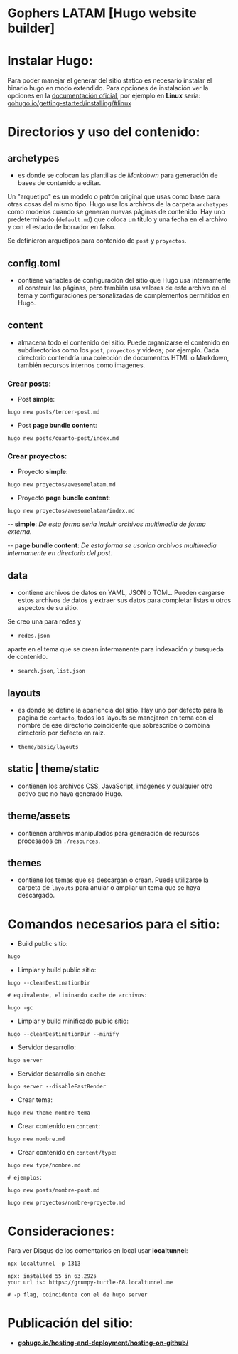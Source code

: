 # **Gophers LATAM** [Hugo website builder]

# Instalar **Hugo**:

Para poder manejar el generar del sitio statico es necesario instalar el binario hugo en modo extendido. Para opciones de instalación ver la opciones en la [documentación oficial](https://gohugo.io/), por ejemplo en **Linux** sería: [gohugo.io/getting-started/installing/#linux](https://gohugo.io/getting-started/installing/#linux)

# Directorios y uso del contenido:

## **archetypes** 

- es donde se colocan las plantillas de *Markdown* para generación de bases de contenido a editar. 

Un "arquetipo" es un modelo o patrón original que usas como base para otras cosas del mismo tipo. Hugo usa los archivos de la carpeta `archetypes` como modelos cuando se generan nuevas páginas de contenido. Hay uno predeterminado (`default.md`) que coloca un título y una fecha en el archivo y con el estado de borrador en falso.

Se definieron arquetipos para contenido de `post` y `proyectos`.

## **config.toml**

- contiene variables de configuración del sitio que Hugo usa internamente al construir las páginas, pero también usa valores de este archivo en el tema y configuraciones personalizadas de complementos permitidos en Hugo.

## **content**

- almacena todo el contenido del sitio. Puede organizarse el contenido en subdirectorios como los `post`, `proyectos` y videos; por ejemplo. Cada directorio contendría una colección de documentos HTML o Markdown, también recursos internos como imagenes.

### Crear posts:

- Post **simple**: 
```shell
hugo new posts/tercer-post.md
```
- Post **page bundle content**: 
```shell
hugo new posts/cuarto-post/index.md
```

### Crear proyectos:

- Proyecto **simple**: 
```shell
hugo new proyectos/awesomelatam.md
```
- Proyecto **page bundle content**: 
```shell
hugo new proyectos/awesomelatam/index.md
```

-- **simple**: *De esta forma seria incluir archivos multimedia de forma externa.*

-- **page bundle content**: *De esta forma se usarian archivos multimedia internamente en directorio del post.*

## **data**

- contiene archivos de datos en YAML, JSON o TOML. Pueden cargarse estos archivos de datos y extraer sus datos para completar listas u otros aspectos de su sitio.

Se creo una para redes y 
- `redes.json` 

aparte en el tema que se crean intermanente para indexación y busqueda de contenido.

- `search.json`, `list.json`

## **layouts**

- es donde se define la apariencia del sitio. Hay uno por defecto para la pagina de `contacto`, todos los layouts se manejaron en tema con el nombre de ese directorio coincidente que sobrescribe o combina directorio por defecto en raiz.

- `theme/basic/layouts`

## **static** | theme/**static**

- contienen los archivos CSS, JavaScript, imágenes y cualquier otro activo que no haya generado Hugo.

## theme/**assets**

- contienen archivos manipulados para generación de recursos procesados en `./resources`.

## **themes**

- contiene los temas que se descargan o crean. Puede utilizarse la carpeta de `layouts` para anular o ampliar un tema que se haya descargado.

# Comandos necesarios para el sitio:

- Build public sitio: 
```shell
hugo
```
- Limpiar y build public sitio: 
```shell
hugo --cleanDestinationDir

# equivalente, eliminando cache de archivos:

hugo -gc
```
- Limpiar y build minificado public sitio: 
```shell
hugo --cleanDestinationDir --minify
```


- Servidor desarrollo: 
```shell
hugo server
```
- Servidor desarrollo sin cache: 
```shell
hugo server --disableFastRender
```

- Crear tema: 
```shell
hugo new theme nombre-tema
```

- Crear contenido en `content`: 
```shell
hugo new nombre.md
```
- Crear contenido en `content/type`: 
```shell
hugo new type/nombre.md

# ejemplos:

hugo new posts/nombre-post.md

hugo new proyectos/nombre-proyecto.md
```

# Consideraciones:

Para ver Disqus de los comentarios en local usar **localtunnel**:
```shell
npx localtunnel -p 1313

npx: installed 55 in 63.292s
your url is: https://grumpy-turtle-68.localtunnel.me

# -p flag, coincidente con el de hugo server
```

# Publicación del sitio:

- **[gohugo.io/hosting-and-deployment/hosting-on-github/](https://gohugo.io/hosting-and-deployment/hosting-on-github/)**